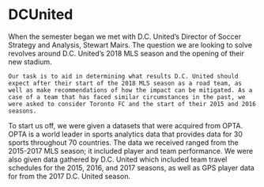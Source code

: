 # DCUnited
  When the semester began we met with D.C. United’s Director of Soccer Strategy and Analysis, Stewart Mairs. The question we are looking to solve revolves around D.C. United’s 2018 MLS season and the opening of their new stadium.
  
	Our task is to aid in determining what results D.C. United should expect after their start of the 2018 MLS season as a road team, as well as make recommendations of how the impact can be mitigated. As a case of a team that has faced similar circumstances in the past, we were asked to consider Toronto FC and the start of their 2015 and 2016 seasons.
  
  To start us off, we were given a datasets that were acquired from OPTA. OPTA is a world leader in sports analytics data that provides data for 30 sports throughout 70 countries. The data we received ranged from the 2015-2017 MLS season; it included player and team performance. We were also given data gathered by D.C. United which included team travel schedules for the 2015, 2016, and 2017 seasons, as well as GPS player data for from the 2017 D.C. United season.
